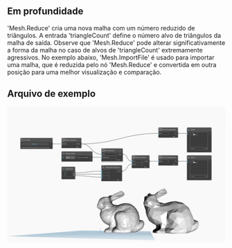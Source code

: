 ## Em profundidade
'Mesh.Reduce' cria uma nova malha com um número reduzido de triângulos. A entrada 'triangleCount' define o número alvo de triângulos da malha de saída. Observe que 'Mesh.Reduce' pode alterar significativamente a forma da malha no caso de alvos de 'triangleCount' extremamente agressivos. No exemplo abaixo, 'Mesh.ImportFile' é usado para importar uma malha, que é reduzida pelo nó 'Mesh.Reduce' e convertida em outra posição para uma melhor visualização e comparação.

## Arquivo de exemplo

![Example](./Autodesk.DesignScript.Geometry.Mesh.Reduce_img.jpg)
